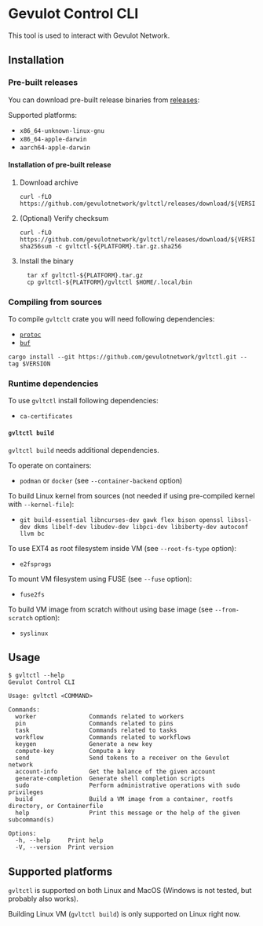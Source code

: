 # Gevulot Control CLI

This tool is used to interact with Gevulot Network.

## Installation

### Pre-built releases

You can download pre-built release binaries from [releases](https://github.com/gevulotnetwork/gvltctl/releases):

Supported platforms:

- `x86_64-unknown-linux-gnu`
- `x86_64-apple-darwin`
- `aarch64-apple-darwin`

#### Installation of pre-built release

1. Download archive

    ```shell
    curl -fLO https://github.com/gevulotnetwork/gvltctl/releases/download/${VERSION}/gvltctl-${PLATFORM}.tar.gz
    ```

2. (Optional) Verify checksum

    ```shell
    curl -fLO https://github.com/gevulotnetwork/gvltctl/releases/download/${VERSION}/gvltctl-${PLATFORM}.tar.gz.sha256
    sha256sum -c gvltctl-${PLATFORM}.tar.gz.sha256
    ```

3. Install the binary

    ```shell
      tar xf gvltctl-${PLATFORM}.tar.gz
      cp gvltctl-${PLATFORM}/gvltctl $HOME/.local/bin
    ```

### Compiling from sources

To compile `gvltclt` crate you will need following dependencies:

- [`protoc`](https://grpc.io/docs/protoc-installation/)
- [`buf`](https://buf.build/docs/installation/)

```shell
cargo install --git https://github.com/gevulotnetwork/gvltctl.git --tag $VERSION
```

### Runtime dependencies

To use `gvltctl` install following dependencies:

- `ca-certificates`

#### `gvltctl build`

`gvltctl build` needs additional dependencies.

To operate on containers:

- `podman` or `docker` (see `--container-backend` option)

To build Linux kernel from sources (not needed if using pre-compiled kernel with `--kernel-file`):

- `git build-essential libncurses-dev gawk flex bison openssl libssl-dev dkms libelf-dev libudev-dev libpci-dev libiberty-dev autoconf llvm bc`

To use EXT4 as root filesystem inside VM (see `--root-fs-type` option):

- `e2fsprogs`

To mount VM filesystem using FUSE (see `--fuse` option):

- `fuse2fs`

To build VM image from scratch without using base image (see `--from-scratch` option):

- `syslinux`

## Usage

```plain
$ gvltctl --help
Gevulot Control CLI

Usage: gvltctl <COMMAND>

Commands:
  worker               Commands related to workers
  pin                  Commands related to pins
  task                 Commands related to tasks
  workflow             Commands related to workflows
  keygen               Generate a new key
  compute-key          Compute a key
  send                 Send tokens to a receiver on the Gevulot network
  account-info         Get the balance of the given account
  generate-completion  Generate shell completion scripts
  sudo                 Perform administrative operations with sudo privileges
  build                Build a VM image from a container, rootfs directory, or Containerfile
  help                 Print this message or the help of the given subcommand(s)

Options:
  -h, --help     Print help
  -V, --version  Print version
```

## Supported platforms

`gvltctl` is supported on both Linux and MacOS (Windows is not tested, but probably also works).

Building Linux VM (`gvltctl build`) is only supported on Linux right now.
